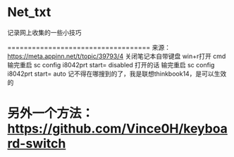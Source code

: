 # Net_txt
记录网上收集的一些小技巧

===================================
来源： https://meta.appinn.net/t/topic/39793/4
关闭笔记本自带键盘
win+r打开 cmd 输完重启
sc config i8042prt start= disabled
打开的话 输完重启
sc config i8042prt start= auto
记不得在哪搜到的了，我是联想thinkbook14，是可以生效的

另外一个方法：
https://github.com/Vince0H/keyboard-switch
====================================